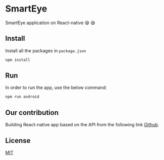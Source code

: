 # SmartEye

SmartEye application on React-native :sleepy: :sleepy:

## Install 

Install all the packages in ```package.json```

``` bash 
npm install
```

## Run  

In order to run the app, use the below command: 

``` bash  
npm run android 
```

## Our contribution 

Building React-native app based on the API from the following link [Github](https://github.com/huyquoctrinh/SmartEye).

## License 

[MIT](https://choosealicense.com/licenses/mit/)
